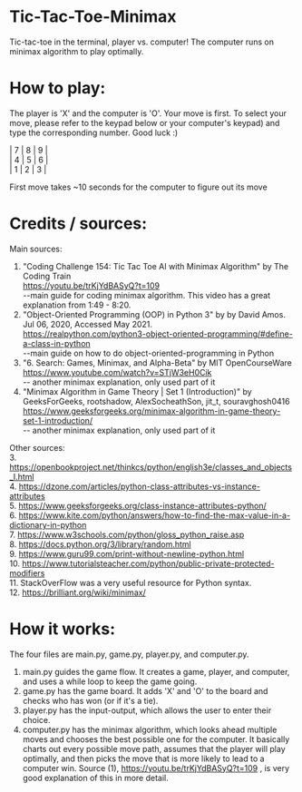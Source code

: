 # Tic-Tac-Toe-Minimax
Tic-tac-toe in the terminal, player vs. computer! The computer runs on minimax algorithm to play optimally.

# How to play:
The player is 'X' and the computer is 'O'.
Your move is first. To select your move, please refer
to the keypad below or your computer's keypad) and type
the corresponding number. Good luck :)

| 7 | 8 | 9 |  
| 4 | 5 | 6 |  
| 1 | 2 | 3 |  

First move takes ~10 seconds for the computer to figure out its move

# Credits / sources:
Main sources:  
1. "Coding Challenge 154: Tic Tac Toe AI with Minimax Algorithm" by The Coding Train  
https://youtu.be/trKjYdBASyQ?t=109  
--main guide for coding minimax algorithm. This video has a great explanation from 1:49 - 8:20.  
2. "Object-Oriented Programming (OOP) in Python 3" by by David Amos. Jul 06, 2020, Accessed May 2021.  
https://realpython.com/python3-object-oriented-programming/#define-a-class-in-python  
--main guide on how to do object-oriented-programming in Python  
3. "6. Search: Games, Minimax, and Alpha-Beta" by MIT OpenCourseWare  
https://www.youtube.com/watch?v=STjW3eH0Cik  
-- another minimax explanation, only used part of it
4. "Minimax Algorithm in Game Theory | Set 1 (Introduction)" by GeeksForGeeks, rootshadow, AlexSocheathSon, jit_t, souravghosh0416  
https://www.geeksforgeeks.org/minimax-algorithm-in-game-theory-set-1-introduction/  
-- another minimax explanation, only used part of it

Other sources:  
3. https://openbookproject.net/thinkcs/python/english3e/classes_and_objects_I.html  
4. https://dzone.com/articles/python-class-attributes-vs-instance-attributes  
5. https://www.geeksforgeeks.org/class-instance-attributes-python/  
6. https://www.kite.com/python/answers/how-to-find-the-max-value-in-a-dictionary-in-python  
7. https://www.w3schools.com/python/gloss_python_raise.asp  
8. https://docs.python.org/3/library/random.html  
9. https://www.guru99.com/print-without-newline-python.html  
10. https://www.tutorialsteacher.com/python/public-private-protected-modifiers  
11. StackOverFlow was a very useful resource for Python syntax.  
12. https://brilliant.org/wiki/minimax/  

# How it works:
The four files are main.py, game.py, player.py, and computer.py.
1. main.py guides the game flow. It creates a game, player, and computer, and uses a while loop to keep the game going.
2. game.py has the game board. It adds 'X' and 'O' to the board and checks who has won (or if it's a tie).
3. player.py has the input-output, which allows the user to enter their choice.
4. computer.py has the minimax algorithm, which looks ahead multiple moves and chooses the best possible one for the computer. It basically charts out every possible move path, assumes that the player will play optimally, and then picks the move that is more likely to lead to a computer win. Source (1), https://youtu.be/trKjYdBASyQ?t=109 , is very good explanation of this in more detail.
